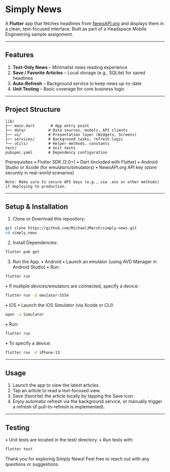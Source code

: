 # Simply News

A **Flutter** app that fetches headlines from [NewsAPI.org](https://newsapi.org) and displays them in a clean, text-focused interface. Built as part of a Headspace Mobile Engineering sample assignment.

---

## Features

1. **Text-Only News** – Minimalist news reading experience
2. **Save / Favorite Articles** – Local storage (e.g., SQLite) for saved headlines
3. **Auto-Refresh** – Background service to keep news up-to-date
4. **Unit Testing** – Basic coverage for core business logic

---

## Project Structure

```plaintext
lib/
├── main.dart       # App entry point
├── data/          # Data sources, models, API clients
├── ui/            # Presentation layer (Widgets, Screens)
├── services/      # Background tasks, refresh logic
└── utils/         # Helper methods, constants
test/              # Unit tests
pubspec.yaml       # Dependency configuration
```

Prerequisites
• Flutter SDK (2.0+)
• Dart (included with Flutter)
• Android Studio or Xcode (for emulators/simulators)
• NewsAPI.org API key (store securely in real-world scenarios)

    Note: Make sure to secure API keys (e.g., via .env or other methods) if deploying to production.

---

## Setup & Installation

1. Clone or Download this repository:

```bash
git clone https://github.com/MichaelJMarsh/simply-news.git
cd simply_news
```

2. Install Dependencies:

```bash
flutter pub get
```

3. Run the App:
   • Android
   • Launch an emulator (using AVD Manager in Android Studio)
   • Run:

```bash
flutter run
```

• If multiple devices/emulators are connected, specify a device:

```bash
flutter run -d emulator-5554
```

• iOS
• Launch the iOS Simulator (via Xcode or CLI):

```bash
open -a Simulator
```

• Run:

```bash
flutter run
```

• To specify a device:

```bash
flutter run -d iPhone-13
```

---

## Usage

1. Launch the app to view the latest articles.
2. Tap an article to read a text-focused view.
3. Save (favorite) the article locally by tapping the Save icon.
4. Enjoy automatic refresh via the background service, or manually trigger a refresh (if pull-to-refresh is implemented).

---

## Testing

• Unit tests are located in the test/ directory.
• Run tests with:

```bash
flutter test
```

Thank you for exploring Simply News!
Feel free to reach out with any questions or suggestions.

```

```
